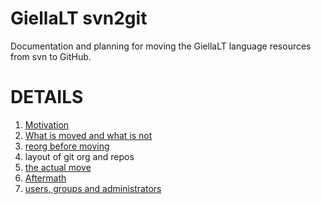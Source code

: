 # GiellaLT svn2git

Documentation and planning for moving the GiellaLT language resources from svn to GitHub.

# DETAILS

1. [Motivation](doc/Motivation.md)
1. [What is moved and what is not](doc/WhatAndWhatNot.md)
1. [reorg before moving](doc/GiellaLTReorg.md)
1. layout of git org and repos
1. [the actual move](doc/TheMove.md)
1. [Aftermath](doc/Aftermath.md)
1. [users, groups and administrators](doc/UsersGroupsAdmins.md)
